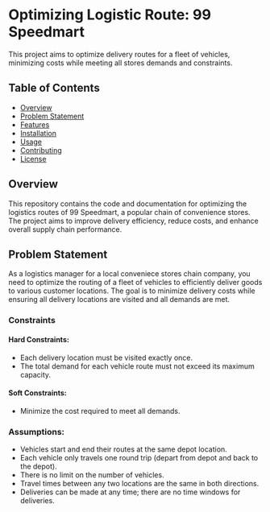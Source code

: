 # Optimizing Logistic Route: 99 Speedmart

This project aims to optimize delivery routes for a fleet of vehicles, minimizing costs while meeting all stores demands and constraints.

## Table of Contents
- [Overview](#overview)
- [Problem Statement](#problem-statement)
- [Features](#features)
- [Installation](#installation)
- [Usage](#usage)
- [Contributing](#contributing)
- [License](#license)

## Overview

This repository contains the code and documentation for optimizing the logistics routes of 99 Speedmart, a popular chain of convenience stores. The project aims to improve delivery efficiency, reduce costs, and enhance overall supply chain performance.

## Problem Statement

As a logistics manager for a local conveniece stores chain company, you need to optimize the routing of a fleet of vehicles to efficiently deliver goods to various customer locations. The goal is to minimize delivery costs while ensuring all delivery locations are visited and all demands are met.

### Constraints

#### Hard Constraints:
- Each delivery location must be visited exactly once.
- The total demand for each vehicle route must not exceed its maximum capacity.

#### Soft Constraints:
- Minimize the cost required to meet all demands.

### Assumptions:
- Vehicles start and end their routes at the same depot location.
- Each vehicle only travels one round trip (depart from depot and back to the depot).
- There is no limit on the number of vehicles.
- Travel times between any two locations are the same in both directions.
- Deliveries can be made at any time; there are no time windows for deliveries.